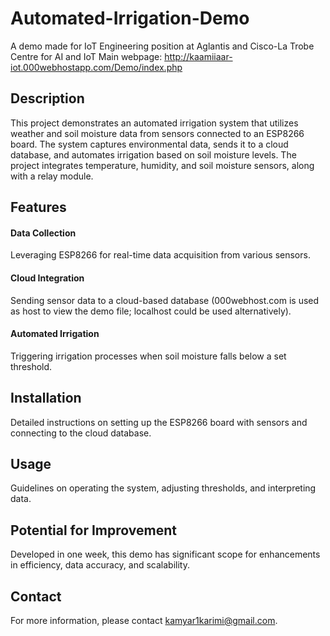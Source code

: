 # Automated-Irrigation-Demo
A demo made for IoT Engineering position at Aglantis and Cisco-La Trobe Centre for AI and IoT
Main webpage: http://kaamiiaar-iot.000webhostapp.com/Demo/index.php

## Description
This project demonstrates an automated irrigation system that utilizes weather and soil moisture data from sensors connected to an ESP8266 board. The system captures environmental data, sends it to a cloud database, and automates irrigation based on soil moisture levels. The project integrates temperature, humidity, and soil moisture sensors, along with a relay module.

## Features
#### Data Collection
Leveraging ESP8266 for real-time data acquisition from various sensors.
#### Cloud Integration
Sending sensor data to a cloud-based database (000webhost.com is used as host to view the demo file; localhost could be used alternatively).
#### Automated Irrigation 
Triggering irrigation processes when soil moisture falls below a set threshold.

## Installation
Detailed instructions on setting up the ESP8266 board with sensors and connecting to the cloud database.

## Usage
Guidelines on operating the system, adjusting thresholds, and interpreting data.

## Potential for Improvement
Developed in one week, this demo has significant scope for enhancements in efficiency, data accuracy, and scalability.

## Contact
For more information, please contact kamyar1karimi@gmail.com.
